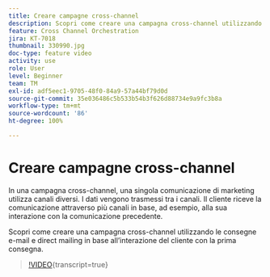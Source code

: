 ```yaml
---
title: Creare campagne cross-channel
description: Scopri come creare una campagna cross-channel utilizzando le consegne e-mail e direct mailing in base all’interazione del cliente con la prima consegna.
feature: Cross Channel Orchestration
jira: KT-7018
thumbnail: 330990.jpg
doc-type: feature video
activity: use
role: User
level: Beginner
team: TM
exl-id: adf5eec1-9705-48f0-84a9-57a44bf79d0d
source-git-commit: 35e036486c5b533b54b3f626d88734e9a9fc3b8a
workflow-type: tm+mt
source-wordcount: '86'
ht-degree: 100%

---
```


# Creare campagne cross-channel

In una campagna cross-channel, una singola comunicazione di marketing utilizza canali diversi. I dati vengono trasmessi tra i canali. Il cliente riceve la comunicazione attraverso più canali in base, ad esempio, alla sua interazione con la comunicazione precedente.

Scopri come creare una campagna cross-channel utilizzando le consegne e-mail e direct mailing in base all’interazione del cliente con la prima consegna.

>[!VIDEO](https://video.tv.adobe.com/v/330990?quality=12&learn=on){transcript=true}
